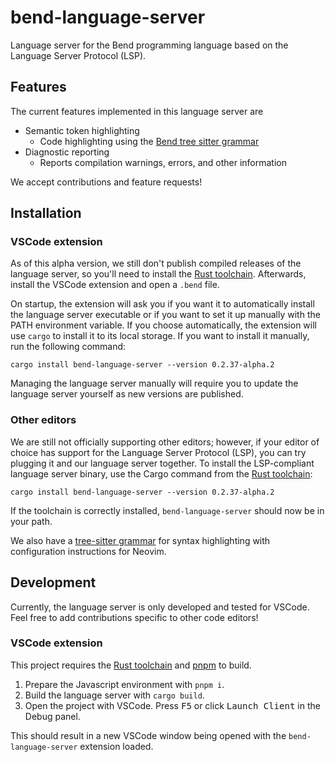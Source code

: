 # bend-language-server

Language server for the Bend programming language based on the Language Server Protocol (LSP).

## Features

The current features implemented in this language server are

- Semantic token highlighting
  - Code highlighting using the [Bend tree sitter grammar](https://github.com/higherOrderCO/tree-sitter-bend)
- Diagnostic reporting
  - Reports compilation warnings, errors, and other information

We accept contributions and feature requests!

## Installation

### VSCode extension

As of this alpha version, we still don't publish compiled releases of the language server, so you'll need to install the [Rust toolchain](https://rustup.rs). Afterwards, install the VSCode extension and open a `.bend` file.

On startup, the extension will ask you if you want it to automatically install the language server executable or if you want to set it up manually with the PATH environment variable. If you choose automatically, the extension will use `cargo` to install it to its local storage. If you want to install it manually, run the following command:

```
cargo install bend-language-server --version 0.2.37-alpha.2
```

Managing the language server manually will require you to update the language server yourself as new versions are published.

### Other editors

We are still not officially supporting other editors; however, if your editor of choice has support for the Language Server Protocol (LSP), you can try plugging it and our language server together. To install the LSP-compliant language server binary, use the Cargo command from the [Rust toolchain](https://rustup.rs):

```
cargo install bend-language-server --version 0.2.37-alpha.2
```

If the toolchain is correctly installed, `bend-language-server` should now be in your path.

We also have a [tree-sitter grammar](https://github.com/HigherOrderCO/tree-sitter-bend) for syntax highlighting with configuration instructions for Neovim.

## Development

Currently, the language server is only developed and tested for VSCode. Feel free to add contributions specific to other code editors!

### VSCode extension

This project requires the [Rust toolchain](https://rustup.rs) and [pnpm](https://pnpm.io) to build.

1. Prepare the Javascript environment with `pnpm i`.
2. Build the language server with `cargo build`.
3. Open the project with VSCode. Press <kbd>F5</kbd> or click <kbd>Launch Client</kbd> in the Debug panel.

This should result in a new VSCode window being opened with the `bend-language-server` extension loaded.
